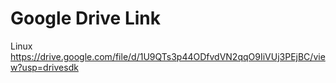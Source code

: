 # Google Drive Link

Linux
https://drive.google.com/file/d/1U9QTs3p44ODfvdVN2qqO9IiVUj3PEjBC/view?usp=drivesdk
